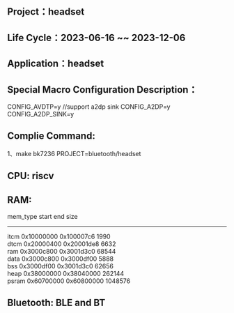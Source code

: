 ## Project：headset

## Life Cycle：2023-06-16 ~~ 2023-12-06

## Application：headset

## Special Macro Configuration Description：
CONFIG_AVDTP=y  //support a2dp sink
CONFIG_A2DP=y
CONFIG_A2DP_SINK=y

## Complie Command:	
1、make bk7236 PROJECT=bluetooth/headset

## CPU: riscv

## RAM:
mem_type start      end        size    
-------- ---------- ---------- --------
itcm     0x10000000 0x100007c6 1990    
dtcm     0x20000400 0x20001de8 6632    
ram      0x3000c800 0x3001d3c0 68544   
data     0x3000c800 0x3000df00 5888    
bss      0x3000df00 0x3001d3c0 62656   
heap     0x38000000 0x38040000 262144  
psram    0x60700000 0x60800000 1048576 

## Bluetooth: BLE and BT
